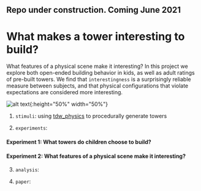 ## Repo under construction. Coming June 2021

# What makes a tower interesting to build?
What features of a physical scene make it interesting? In this project we explore both open-ended building behavior in kids, as well as adult ratings of pre-built towers. We find that ``interestingness`` is a surprisingly reliable measure between subjects, and that physical configurations that violate expectations are considered more interesting.

![alt text](https://github.com/cogtoolslab/curiotower_CogSci2021/blob/master/stimuli/cooltower_example.jpeg){:height="50%" width="50%"}

1. `stimuli`: using [tdw_physics](https://github.com/cogtoolslab/tdw_physics) to procedurally generate towers

2. `experiments`:
#### Experiment 1: What towers do children choose to build?


#### Experiment 2: What features of a physical scene make it interesting?

3. `analysis`:

4. `paper`:
